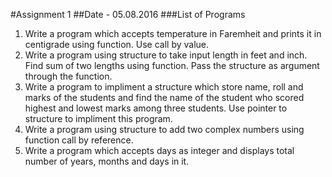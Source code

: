 #Assignment 1
##Date - 05.08.2016
###List of Programs
1. Write a program which accepts temperature in Faremheit and prints it in centigrade using function. Use call by value.
2. Write a program using structure to take input length in feet and inch. Find sum of two lengths using function. Pass the structure as argument through the function.
3. Write a program to impliment a structure which store name, roll and marks of the students and find the name of the student who scored highest and lowest marks among three students. Use pointer to structure to impliment this program.
4. Write a program using structure to add two complex numbers using function call by reference.
5. Write a program which accepts days as integer and displays total number of years, months and days in it. 